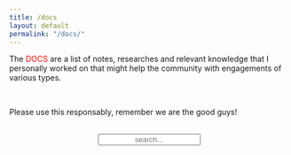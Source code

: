 ```yaml
---
title: /docs
layout: default
permalink: "/docs/"
---
```


<style>
input:focus::placeholder {color: transparent} 
</style>

<p style="display:inline;">The <div style="color:red;display:inline;">DOCS</div> are a list of notes, researches and relevant knowledge that I personally worked on that might help the community with engagements of various types.</p>
&nbsp;
<p>Please use this responsably, remember we are the good guys!</p>
&nbsp;
<!-- Html Elements for Search -->
<div id="search-container" style="text-align: center;" display="inline;">
<input type="text" id="search-input" placeholder="search..." style="text-align: center;" display="inline;">
<ul id="results-container"></ul>
</div>

<!-- Script pointing to search-script.js -->
<script src="/js/search-script.js" type="text/javascript"></script>

<!-- Configuration -->

<script>
SimpleJekyllSearch({
  searchInput: document.getElementById('search-input'),
  resultsContainer: document.getElementById('results-container'),
  json: '/search.json'
})
</script>

&nbsp;
